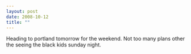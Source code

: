 ```yaml
---
layout: post
date: 2008-10-12
title: ""
---
```

Heading to portland tomorrow for the weekend. Not too many plans other the seeing the black kids sunday night.
